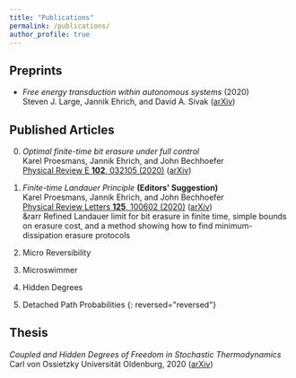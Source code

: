 ```yaml
---
title: "Publications"
permalink: /publications/
author_profile: true
---
```


## Preprints
* *Free energy transduction within autonomous systems* (2020)\
	Steven J. Large, Jannik Ehrich, and David A. Sivak  ([arXiv](https://arxiv.org/abs/2008.03402))
	


## Published Articles

0. *Optimal finite-time bit erasure under full control*\
	Karel Proesmans, Jannik Ehrich, and John Bechhoefer\
	[Physical Review E **102**, 032105 (2020)](https://doi.org/10.1103/PhysRevE.102.032105) ([arXiv](https://arxiv.org/abs/2006.03240))
	
0. *Finite-time Landauer Principle* **(Editors' Suggestion)**\
	Karel Proesmans, Jannik Ehrich, and John Bechhoefer\
	[Physical Review Letters **125**, 100602 (2020)](https://doi.org/10.1103/PhysRevLett.125.100602) ([arXiv](https://arxiv.org/abs/2006.03242))\
	&rarr Refined Landauer limit for bit erasure in finite time, simple bounds on erasure cost, and a method showing how to find minimum-dissipation erasure protocols
	
0. Micro Reversibility

0. Microswimmer

0. Hidden Degrees

0. Detached Path Probabilities
{: reversed="reversed"}

## Thesis
*Coupled and Hidden Degrees of Freedom in Stochastic Thermodynamics*\
	Carl von Ossietzky Universität Oldenburg, 2020 ([arXiv](https://arxiv.org/abs/2007.15223))